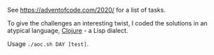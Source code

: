 See <https://adventofcode.com/2020/> for a list of tasks.

To give the challenges an interesting twist, I coded the solutions
in an atypical language, [Clojure](https://clojure.org/) - a Lisp dialect.

Usage `./aoc.sh DAY [test]`.
